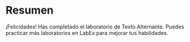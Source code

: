 # Resumen

¡Felicidades! Has completado el laboratorio de Texto Alternante. Puedes practicar más laboratorios en LabEx para mejorar tus habilidades.
